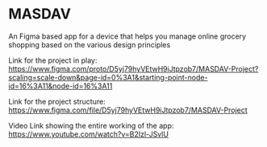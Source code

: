 # MASDAV
An Figma based app for a device that helps you manage online grocery shopping based on the various design principles


Link for the project in play: https://www.figma.com/proto/D5yj79hyVEtwH9iJtpzob7/MASDAV-Project?scaling=scale-down&page-id=0%3A1&starting-point-node-id=16%3A11&node-id=16%3A11

Link for the project structure: https://www.figma.com/file/D5yj79hyVEtwH9iJtpzob7/MASDAV-Project

Video Link showing the entire working of the app: https://www.youtube.com/watch?v=B2Izl-JSvlU

